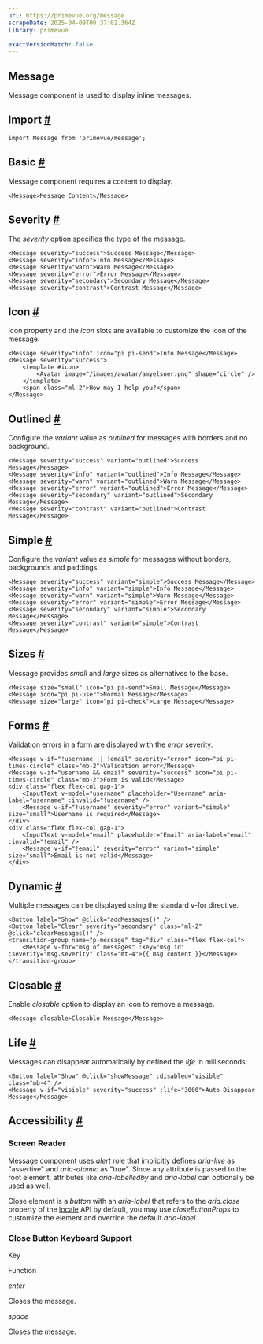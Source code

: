 ```yaml
---
url: https://primevue.org/message
scrapeDate: 2025-04-09T00:37:02.364Z
library: primevue

exactVersionMatch: false
---
```


## Message

Message component is used to display inline messages.

## Import [#](_message_.md#import)
```
import Message from 'primevue/message';
```
## Basic [#](_message_.md#basic)

Message component requires a content to display.
```
<Message>Message Content</Message>
```
## Severity [#](_message_.md#severity)

The _severity_ option specifies the type of the message.
```
<Message severity="success">Success Message</Message>
<Message severity="info">Info Message</Message>
<Message severity="warn">Warn Message</Message>
<Message severity="error">Error Message</Message>
<Message severity="secondary">Secondary Message</Message>
<Message severity="contrast">Contrast Message</Message>
```
## Icon [#](_message_.md#icon)

Icon property and the _icon_ slots are available to customize the icon of the message.
```
<Message severity="info" icon="pi pi-send">Info Message</Message>
<Message severity="success">
    <template #icon>
        <Avatar image="/images/avatar/amyelsner.png" shape="circle" />
    </template>
    <span class="ml-2">How may I help you?</span>
</Message>
```
## Outlined [#](_message_.md#outlined)

Configure the _variant_ value as _outlined_ for messages with borders and no background.
```
<Message severity="success" variant="outlined">Success Message</Message>
<Message severity="info" variant="outlined">Info Message</Message>
<Message severity="warn" variant="outlined">Warn Message</Message>
<Message severity="error" variant="outlined">Error Message</Message>
<Message severity="secondary" variant="outlined">Secondary Message</Message>
<Message severity="contrast" variant="outlined">Contrast Message</Message>
```
## Simple [#](_message_.md#simple)

Configure the _variant_ value as _simple_ for messages without borders, backgrounds and paddings.
```
<Message severity="success" variant="simple">Success Message</Message>
<Message severity="info" variant="simple">Info Message</Message>
<Message severity="warn" variant="simple">Warn Message</Message>
<Message severity="error" variant="simple">Error Message</Message>
<Message severity="secondary" variant="simple">Secondary Message</Message>
<Message severity="contrast" variant="simple">Contrast Message</Message>
```
## Sizes [#](_message_.md#sizes)

Message provides _small_ and _large_ sizes as alternatives to the base.
```
<Message size="small" icon="pi pi-send">Small Message</Message>
<Message icon="pi pi-user">Normal Message</Message>
<Message size="large" icon="pi pi-check">Large Message</Message>
```
## Forms [#](_message_.md#forms)

Validation errors in a form are displayed with the _error_ severity.
```
<Message v-if="!username || !email" severity="error" icon="pi pi-times-circle" class="mb-2">Validation error</Message>
<Message v-if="username && email" severity="success" icon="pi pi-times-circle" class="mb-2">Form is valid</Message>
<div class="flex flex-col gap-1">
    <InputText v-model="username" placeholder="Username" aria-label="username" :invalid="!username" />
    <Message v-if="!username" severity="error" variant="simple" size="small">Username is required</Message>
</div>
<div class="flex flex-col gap-1">
    <InputText v-model="email" placeholder="Email" aria-label="email" :invalid="!email" />
    <Message v-if="!email" severity="error" variant="simple" size="small">Email is not valid</Message>
</div>
```
## Dynamic [#](_message_.md#dynamic)

Multiple messages can be displayed using the standard v-for directive.
```
<Button label="Show" @click="addMessages()" />
<Button label="Clear" severity="secondary" class="ml-2" @click="clearMessages()" />
<transition-group name="p-message" tag="div" class="flex flex-col">
    <Message v-for="msg of messages" :key="msg.id" :severity="msg.severity" class="mt-4">{{ msg.content }}</Message>
</transition-group>
```
## Closable [#](_message_.md#closable)

Enable _closable_ option to display an icon to remove a message.
```
<Message closable>Closable Message</Message>
```
## Life [#](_message_.md#life)

Messages can disappear automatically by defined the _life_ in milliseconds.
```
<Button label="Show" @click="showMessage" :disabled="visible" class="mb-4" />
<Message v-if="visible" severity="success" :life="3000">Auto Disappear Message</Message>
```
## Accessibility [#](_message_.md#accessibility)

### Screen Reader

Message component uses _alert_ role that implicitly defines _aria-live_ as "assertive" and _aria-atomic_ as "true". Since any attribute is passed to the root element, attributes like _aria-labelledby_ and _aria-label_ can optionally be used as well.

Close element is a _button_ with an _aria-label_ that refers to the _aria.close_ property of the [locale](_configuration_.md#locale) API by default, you may use _closeButtonProps_ to customize the element and override the default _aria-label_.

### Close Button Keyboard Support

Key

Function

_enter_

Closes the message.

_space_

Closes the message.